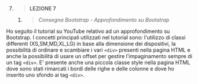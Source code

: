 7. > **LEZIONE 7**
     1. > *Consegna Bootstrap - Approfondimento su Bootstrap*
     
Ho seguito il tutorial su YouTube relativo ad un approfondimento su Bootstrap. I concetti principali utilizzati nel tutorial sono:
l'utilizzo di classi differenti (XS,SM,MD,XL,LG) in base alla dimensione dei dispositivi, la possibilità di ordinare e scambiare i
vari `<div>` presenti nella pagina HTML e anche la possibilità di usare un offset per gestire l'impaginamento sempre di un tag `<div>`.
E' presente anche una piccola classe style nella pagina HTML dove sono stati rimarcati i bordi delle righe e delle colonne e dove
ho inserito uno sfondo ai tag `<div>`.
